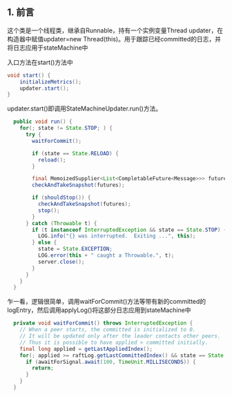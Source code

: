 ## 1. 前言

这个类是一个线程类，继承自Runnable，持有一个实例变量Thread updater，在构造器中赋值updater=new Thread(this)。用于跟踪已经committed的日志，并将日志应用于stateMachine中

入口方法在start()方法中

```java
void start() {
    initializeMetrics();
    updater.start();
}
```

updater.start()即调用StateMachineUpdater.run()方法。

```java
  public void run() {
    for(; state != State.STOP; ) {
      try {
        waitForCommit();

        if (state == State.RELOAD) {
          reload();
        }

        final MemoizedSupplier<List<CompletableFuture<Message>>> futures = applyLog();
        checkAndTakeSnapshot(futures);

        if (shouldStop()) {
          checkAndTakeSnapshot(futures);
          stop();
        }
      } catch (Throwable t) {
        if (t instanceof InterruptedException && state == State.STOP) {
          LOG.info("{} was interrupted.  Exiting ...", this);
        } else {
          state = State.EXCEPTION;
          LOG.error(this + " caught a Throwable.", t);
          server.close();
        }
      }
    }
  }
```

乍一看，逻辑很简单，调用waitForCommit()方法等带有新的committed的logEntry，然后调用applyLog()将这部分日志应用到stateMachine中

```java
  private void waitForCommit() throws InterruptedException {
    // When a peer starts, the committed is initialized to 0.
    // It will be updated only after the leader contacts other peers.
    // Thus it is possible to have applied > committed initially.
    final long applied = getLastAppliedIndex();
    for(; applied >= raftLog.getLastCommittedIndex() && state == State.RUNNING && !shouldStop(); ) {
      if (awaitForSignal.await(100, TimeUnit.MILLISECONDS)) {
        return;
      }
    }
  }
```

